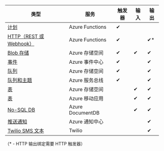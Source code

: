 | 类型 | 服务 | 触发器 | 输入 | 输出 |  
| --- | --- | --- | --- | --- |  
| [计划](../articles/azure-functions/functions-bindings-timer.md)  |Azure Functions |&#10004; | | |  
| [HTTP（REST 或 Webhook）](../articles/azure-functions/functions-bindings-http-webhook.md) |Azure Functions |&#10004; | |&#10004;\* |  
| [Blob 存储](../articles/azure-functions/functions-bindings-storage-blob.md) |Azure 存储空间 |&#10004; |&#10004; |&#10004; |  
| [事件](../articles/azure-functions/functions-bindings-event-hubs.md) |Azure 事件中心 |&#10004; | |&#10004; |  
| [队列](../articles/azure-functions/functions-bindings-storage-queue.md) |Azure 存储空间 |&#10004; | |&#10004; |  
| [队列和主题](../articles/azure-functions/functions-bindings-service-bus.md) |Azure 服务总线 |&#10004; | |&#10004; |  
| [表](../articles/azure-functions/functions-bindings-storage-table.md) |Azure 存储空间 | |&#10004; |&#10004; |  
| [表](../articles/azure-functions/functions-bindings-mobile-apps.md) |Azure 移动应用 | |&#10004; |&#10004; |  
| [No-SQL DB](../articles/azure-functions/functions-bindings-documentdb.md) | Azure DocumentDB | |&#10004; |&#10004; |  
| [推送通知](../articles/azure-functions/functions-bindings-notification-hubs.md) |Azure 通知中心 | | |&#10004; |  
| [Twilio SMS 文本](../articles/azure-functions/functions-bindings-twilio.md) |Twilio | | |&#10004; |

（\* - HTTP 输出绑定需要 HTTP 触发器）



<!--HONumber=Dec16_HO1-->


